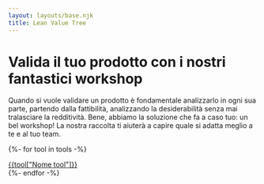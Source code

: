 ```yaml
---
layout: layouts/base.njk
title: Lean Value Tree
---
```


<h1 class="hero">
  Valida il tuo prodotto con i nostri fantastici workshop
</h1>

<div class="row my-5">
  <div class="col-md-6">
  </div>
  <div class="col-md-6">
    Quando si vuole validare un prodotto è fondamentale analizzarlo in ogni sua parte, partendo dalla fattibilità, analizzando la desiderabilità senza mai tralasciare la redditività. Bene, abbiamo la soluzione che fa a caso tuo: un bel workshop! La nostra raccolta ti aiuterà a capire quale si adatta meglio a te e al tuo team.
  </div>
</div>

{%- for tool in tools -%}
<div>
  <a href="/tools{{ tool.url }}">
    {{tool["Nome tool"]}}
  </a>
</div>
{%- endfor -%}
